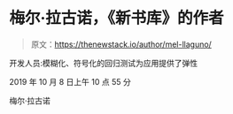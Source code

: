 # 梅尔·拉古诺，《新书库》的作者

> 原文：<https://thenewstack.io/author/mel-llaguno/>

开发人员:模糊化、符号化的回归测试为应用提供了弹性

2019 年 10 月 8 日上午 10 点 55 分

梅尔·拉古诺